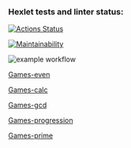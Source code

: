 ### Hexlet tests and linter status:
[![Actions Status](https://github.com/Dmitry996/python-project-lvl1/workflows/hexlet-check/badge.svg)](https://github.com/Dmitry996/python-project-lvl1/actions)

[![Maintainability](https://api.codeclimate.com/v1/badges/466afc574db5adab01f8/maintainability)](https://codeclimate.com/github/Dmitry996/python-project-lvl1/maintainability)

![example workflow](https://github.com/Dmitry996/python-project-lvl1/actions/workflows/main.yml/badge.svg)

[Games-even](https://asciinema.org/a/vKyhCrEU1qgTZNg8jehgrg9RT)

[Games-calc](https://asciinema.org/a/ZJmtUaqk2D0mFmpcr8Kc542VQ)

[Games-gcd](https://asciinema.org/a/qHDFsTnUc5NEBSf8TO6iT8I28)

[Games-progression](https://asciinema.org/a/3GyaapHMP3deBOl5TbKFOSDOb)

[Games-prime](https://asciinema.org/a/GfRq2OKKS5Kw9PFiNOWTF0eau)
